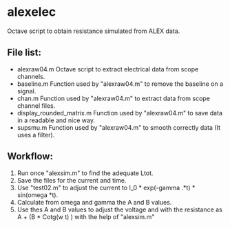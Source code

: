 # alexelec
Octave script to obtain resistance simulated from ALEX data.

## File list:
- alexraw04.m Octave script to extract electrical data from scope channels.
- baseline.m Function used by "alexraw04.m" to remove the baseline on a signal.
-  chan.m Function used by "alexraw04.m" to extract data from scope channel files.
- display_rounded_matrix.m Function used by "alexraw04.m" to save data in a readable and nice way.
- supsmu.m Function used by "alexraw04.m" to smooth correctly data (It uses a filter).

## Workflow:
1) Run once "alexsim.m" to find the adequate Ltot.
2) Save the files for the current and time.
3) Use "test02.m" to adjust the current to I_0 * exp(-gamma .*t) * sin(omega *t).
4) Calculate from omega and gamma the A and B values.
5) Use thes A and B values to adjust the voltage and with the resistance as A + (B * Cotg(w t) ) with the help of "alexsim.m" 
